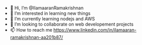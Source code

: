 - 👋 Hi, I’m @IlamaaranRamakrishnan
- 👀 I’m interested in learning new things
- 🌱 I’m currently learning nodejs and AWS
- 💞️ I’m looking to collaborate on web developement projects
- 📫 How to reach me https://www.linkedin.com/in/ilamaaran-ramakrishnan-aa201b87/

<!---
IlamaaranRamakrishnan/IlamaaranRamakrishnan is a ✨ special ✨ repository because its `README.md` (this file) appears on your GitHub profile.
You can click the Preview link to take a look at your changes.
--->
